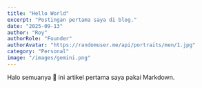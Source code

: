 ```yaml
---
title: "Hello World"
excerpt: "Postingan pertama saya di blog."
date: "2025-09-13"
author: "Roy"
authorRole: "Founder"
authorAvatar: "https://randomuser.me/api/portraits/men/1.jpg"
category: "Personal"
image: "/images/gemini.png"
---
```


Halo semuanya 👋 ini artikel pertama saya pakai Markdown.
